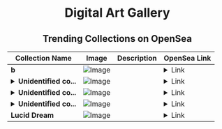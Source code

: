 <div align="center">

# Digital Art Gallery

## Trending Collections on OpenSea

| Collection Name                       | Image                                                                                     | Description                       | OpenSea Link                                                                                          |
|---------------------------------------|-------------------------------------------------------------------------------------------|-----------------------------------|--------------------------------------------------------------------------------------------------------|
| **b** | ![Image](https://i.seadn.io/s/raw/files/60425129d8b9674a48735150e2622dcb.jpg?w=500&auto=format?w=200&auto=format) |  | <details><summary>Link</summary>[b](https://opensea.io/collection/b-12512)</details> |
| **<details><summary>Unidentified co...</summary>Unidentified contract 913b9a33-3edf-442e-b611-d69ca732e039</details>** | ![Image](https://i.seadn.io/s/raw/files/e9acf51ddce687ccf33c485e916aec1b.jpg?w=500&auto=format?w=200&auto=format) |  | <details><summary>Link</summary>[Unidentified contract 913b9a33-3edf-442e-b611-d69ca732e039](https://opensea.io/collection/unidentified-contract-913b9a33-3edf-442e-b611-d69c)</details> |
| **<details><summary>Unidentified co...</summary>Unidentified contract de4c5386-c198-4cf5-8d3b-e2d684c39c83</details>** | ![Image](https://i.seadn.io/s/raw/files/a837708742ad8afcb35eb60ba787976d.jpg?w=500&auto=format?w=200&auto=format) |  | <details><summary>Link</summary>[Unidentified contract de4c5386-c198-4cf5-8d3b-e2d684c39c83](https://opensea.io/collection/unidentified-contract-de4c5386-c198-4cf5-8d3b-e2d6)</details> |
| **<details><summary>Unidentified co...</summary>Unidentified contract f529b4da-8d4d-4a0e-abd6-0d70e0d1ae70</details>** | ![Image](https://i.seadn.io/s/raw/files/a837708742ad8afcb35eb60ba787976d.jpg?w=500&auto=format?w=200&auto=format) |  | <details><summary>Link</summary>[Unidentified contract f529b4da-8d4d-4a0e-abd6-0d70e0d1ae70](https://opensea.io/collection/unidentified-contract-f529b4da-8d4d-4a0e-abd6-0d70)</details> |
| **Lucid Dream** | ![Image](https://i.seadn.io/s/raw/files/c626be4d8623d0dae80aa17fd252dc0d.png?w=500&auto=format?w=200&auto=format) |  | <details><summary>Link</summary>[Lucid Dream](https://opensea.io/collection/lucid-dream-20)</details> |

</div>